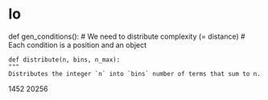 # lo
def gen_conditions():
    # We need to distribute complexity (= distance)
    # Each condition is a position and an object
   
    def distribute(n, bins, n_max):
    """
    Distributes the integer `n` into `bins` number of terms that sum to n.
  1452
20256
